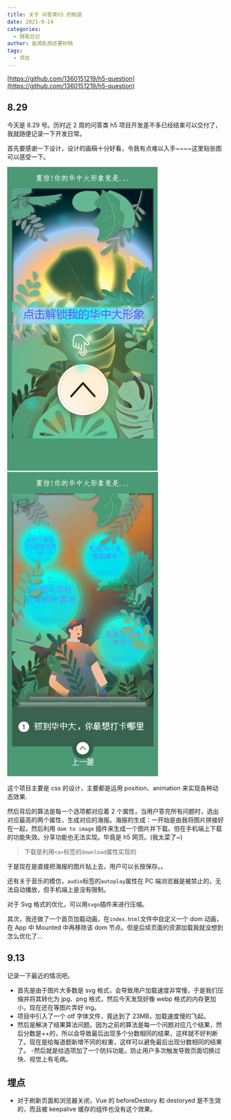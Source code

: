 ```yaml
---
title: 关于 问答类h5 的制造
date: 2021-9-14
categories:
  - 随笔日记
author: 盐焗乳鸽还要砂锅
tags:
  - 项目
---
```


[https://github.com/1360151219/h5-question](https://github.com/1360151219/h5-question)

## 8.29

今天是 8.29 号。历时近 2 周的问答类 h5 项目开发差不多已经结束可以交付了，我就随便记录一下开发日常。

首先要感谢一下设计，设计的画稿十分好看，令我有点难以入手~~~~这里贴张图可以感受一下。

![](../imgs/QA-h5/QA1.png)
![](../imgs/QA-h5/QA2.png)

这个项目主要是 css 的设计，主要都是运用 position、animation 来实现各种动态效果.

然后背后的算法是每一个选项都对应着 2 个属性，当用户答完所有问题时，选出对应最高的两个属性，生成对应的海报。海报的生成：一开始是由我将图片拼接好在一起，然后利用 `dom to image` 插件来生成一个图片并下载。但在手机端上下载的功能失效。分享功能也无法实现。毕竟是 h5 网页。(我太菜了~)

> 下载是利用`<a>`标签的`download`属性实现的

于是现在是直接把海报的图片贴上去，用户可以长按保存。。

还有关于音乐的模仿，`audio`标签的`autoplay`属性在 PC 端浏览器是被禁止的，无法自动播放，但手机端上是没有限制。

对于 Svg 格式的优化，可以用`svgo`插件来进行压缩。

其次，我还做了一个首页加载动画，在`index.html`文件中自定义一个 dom 动画，在 App 中 Mounted 中再移除该 dom 节点。但是后续页面的资源加载我就没想到怎么优化了...

## 9.13

记录一下最近的情况吧。

- 首先是由于图片大多数是 svg 格式，会导致用户加载速度非常慢，于是我们压缩并将其转化为 jpg、png 格式，然后今天发现好像 webp 格式的内存更加小，现在还在等图片弄好 ing。
- 项目中引入了一个 otf 字体文件，竟达到了 23MB，加载速度慢的飞起。
- 然后是解决了结果算法问题。因为之前的算法是每一个问题对应几个结果，然后分数是++的，所以会导致最后出现多个分数相同的结果，这样就不好判断了。现在是给每道题新增不同的权重，这样可以避免最后出现分数相同的结果了。 -然后就是给选项加了一个防抖功能，防止用户多次触发导致页面切换过快、视觉上有毛病。

## 埋点

- 对于刷新页面和浏览器关闭，Vue 的 beforeDestory 和 destoryed 是不生效的，而且被 keepalive 缓存的组件也没有这个效果。
